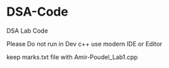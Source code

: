 # DSA-Code
DSA Lab Code
 
 Please Do not run in Dev c++
 use modern IDE or Editor 
 
 keep marks.txt file with Amir-Poudel_Lab1.cpp
 
